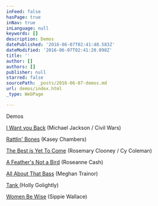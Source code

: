 ```yaml
---
inFeed: false
hasPage: true
inNav: true
inLanguage: null
keywords: []
description: Demos
datePublished: '2016-06-07T02:41:48.583Z'
dateModified: '2016-06-07T02:41:20.098Z'
title: ''
author: []
authors: []
publisher: null
starred: false
sourcePath: _posts/2016-06-07-demos.md
url: demos/index.html
_type: WebPage

---
```

Demos

[I Want you Back][0] (Michael Jackson / Civil Wars)

[Rattlin' Bones][1] (Kasey Chambers)

[The Best is Yet To Come][2] (Rosemary Clooney / Cy Coleman)

[A Feather's Not a Bird][3] (Roseanne Cash)

[All About That Bass][4] (Meghan Trainor)

[Tank ][5](Holly Golightly)

[Women Be Wise][6] (Sippie Wallace)

[0]: https://soundcloud.com/distilled-spirits/i-want-you-back/s-Pm1ee
[1]: https://soundcloud.com/distilled-spirits/rattlin-bones/s-mZh3p
[2]: https://soundcloud.com/distilled-spirits/the-best-is-yet-to-come/s-L1tre
[3]: https://soundcloud.com/distilled-spirits/a-feathers-not-a-bird/s-xhBHg
[4]: https://soundcloud.com/distilled-spirits/all-about-that-bass/s-gBO5H
[5]: https://soundcloud.com/distilled-spirits/tank/s-u4n41
[6]: https://soundcloud.com/distilled-spirits/women-be-wise/s-orhIY